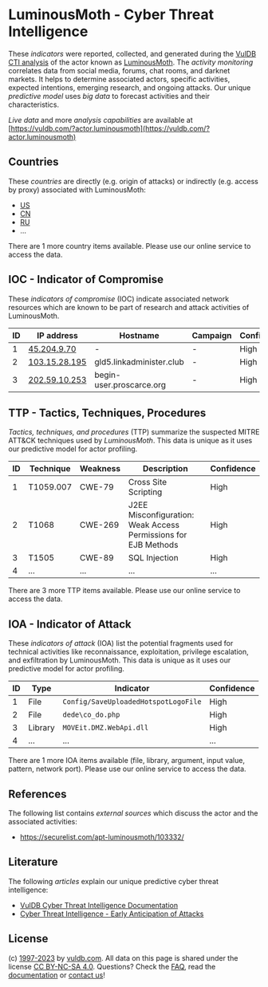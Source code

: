 # LuminousMoth - Cyber Threat Intelligence

These _indicators_ were reported, collected, and generated during the [VulDB CTI analysis](https://vuldb.com/?kb.cti) of the actor known as [LuminousMoth](https://vuldb.com/?actor.luminousmoth). The _activity monitoring_ correlates data from social media, forums, chat rooms, and darknet markets. It helps to determine associated actors, specific activities, expected intentions, emerging research, and ongoing attacks. Our unique _predictive model_ uses _big data_ to forecast activities and their characteristics.

_Live data_ and more _analysis capabilities_ are available at [https://vuldb.com/?actor.luminousmoth](https://vuldb.com/?actor.luminousmoth)

## Countries

These _countries_ are directly (e.g. origin of attacks) or indirectly (e.g. access by proxy) associated with LuminousMoth:

* [US](https://vuldb.com/?country.us)
* [CN](https://vuldb.com/?country.cn)
* [RU](https://vuldb.com/?country.ru)
* ...

There are 1 more country items available. Please use our online service to access the data.

## IOC - Indicator of Compromise

These _indicators of compromise_ (IOC) indicate associated network resources which are known to be part of research and attack activities of LuminousMoth.

ID | IP address | Hostname | Campaign | Confidence
-- | ---------- | -------- | -------- | ----------
1 | [45.204.9.70](https://vuldb.com/?ip.45.204.9.70) | - | - | High
2 | [103.15.28.195](https://vuldb.com/?ip.103.15.28.195) | gld5.linkadminister.club | - | High
3 | [202.59.10.253](https://vuldb.com/?ip.202.59.10.253) | begin-user.proscarce.org | - | High

## TTP - Tactics, Techniques, Procedures

_Tactics, techniques, and procedures_ (TTP) summarize the suspected MITRE ATT&CK techniques used by _LuminousMoth_. This data is unique as it uses our predictive model for actor profiling.

ID | Technique | Weakness | Description | Confidence
-- | --------- | -------- | ----------- | ----------
1 | T1059.007 | CWE-79 | Cross Site Scripting | High
2 | T1068 | CWE-269 | J2EE Misconfiguration: Weak Access Permissions for EJB Methods | High
3 | T1505 | CWE-89 | SQL Injection | High
4 | ... | ... | ... | ...

There are 3 more TTP items available. Please use our online service to access the data.

## IOA - Indicator of Attack

These _indicators of attack_ (IOA) list the potential fragments used for technical activities like reconnaissance, exploitation, privilege escalation, and exfiltration by LuminousMoth. This data is unique as it uses our predictive model for actor profiling.

ID | Type | Indicator | Confidence
-- | ---- | --------- | ----------
1 | File | `Config/SaveUploadedHotspotLogoFile` | High
2 | File | `dede\co_do.php` | High
3 | Library | `MOVEit.DMZ.WebApi.dll` | High
4 | ... | ... | ...

There are 1 more IOA items available (file, library, argument, input value, pattern, network port). Please use our online service to access the data.

## References

The following list contains _external sources_ which discuss the actor and the associated activities:

* https://securelist.com/apt-luminousmoth/103332/

## Literature

The following _articles_ explain our unique predictive cyber threat intelligence:

* [VulDB Cyber Threat Intelligence Documentation](https://vuldb.com/?kb.cti)
* [Cyber Threat Intelligence - Early Anticipation of Attacks](https://www.scip.ch/en/?labs.20201022)

## License

(c) [1997-2023](https://vuldb.com/?kb.changelog) by [vuldb.com](https://vuldb.com/?kb.about). All data on this page is shared under the license [CC BY-NC-SA 4.0](https://creativecommons.org/licenses/by-nc-sa/4.0/). Questions? Check the [FAQ](https://vuldb.com/?kb.faq), read the [documentation](https://vuldb.com/?kb) or [contact us](https://vuldb.com/?contact)!
